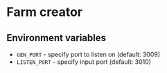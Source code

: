 # Farm creator

## Environment variables

* `GEN_PORT` - specify port to listen on (default: 3009)
* `LISTEN_PORT` - specify input port (default: 3010)
